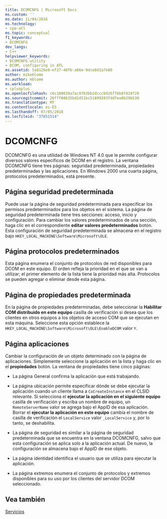 ```yaml
---
title: DCOMCNFG | Microsoft Docs
ms.custom: ''
ms.date: 11/04/2016
ms.technology:
- cpp-atl
ms.topic: conceptual
f1_keywords:
- DCOMCNFG
dev_langs:
- C++
helpviewer_keywords:
- DCOMCNFG utility
- DCOM, configuring in ATL
ms.assetid: 5a8126e9-ef27-40fb-a66e-9dce8d1a7e80
author: mikeblome
ms.author: mblome
ms.workload:
- cplusplus
ms.openlocfilehash: c6c188639a7ac9763bb2dcccb926ff6b0f419728
ms.sourcegitcommit: 26fff80635bd1d51bc51899203fddfea8b29b530
ms.translationtype: MT
ms.contentlocale: es-ES
ms.lasthandoff: 07/05/2018
ms.locfileid: "37851514"
---
```

# <a name="dcomcnfg"></a>DCOMCNFG
DCOMCNFG es una utilidad de Windows NT 4.0 que le permite configurar diversos valores específicos de DCOM en el registro. La ventana DCOMCNFG tiene tres páginas: seguridad predeterminada, propiedades predeterminadas y las aplicaciones. En Windows 2000 una cuarta página, protocolos predeterminados, está presente.  
  
## <a name="default-security-page"></a>Página seguridad predeterminada  
 Puede usar la página de seguridad predeterminada para especificar los permisos predeterminados para los objetos en el sistema. La página de seguridad predeterminada tiene tres secciones: acceso, inicio y configuración. Para cambiar los valores predeterminados de una sección, haga clic en el correspondiente **editar valores predeterminados** botón. Esta configuración de seguridad predeterminada se almacena en el registro bajo `HKEY_LOCAL_MACHINE\Software\Microsoft\OLE`.  
  
## <a name="default-protocols-page"></a>Página protocolos predeterminados  
 Esta página enumera el conjunto de protocolos de red disponibles para DCOM en este equipo. El orden refleja la prioridad en el que se van a utilizar; el primer elemento de la lista tiene la prioridad más alta. Protocolos se pueden agregar o eliminar desde esta página.  
  
## <a name="default-properties-page"></a>Página de propiedades predeterminada  
 En la página de propiedades predeterminadas, debe seleccionar la **Habilitar COM distribuido en este equipo** casilla de verificación si desea que los clientes en otros equipos a los objetos de acceso COM que se ejecutan en esta máquina. Seleccione esta opción establece la `HKEY_LOCAL_MACHINE\Software\Microsoft\OLE\EnableDCOM` valor `Y`.  
  
## <a name="applications-page"></a>Página aplicaciones  
 Cambiar la configuración de un objeto determinado con la página de aplicaciones. Simplemente seleccione la aplicación en la lista y haga clic en el **propiedades** botón. La ventana de propiedades tiene cinco páginas:  
  
-   La página General confirma la aplicación que está trabajando.  
  
-   La página ubicación permite especificar dónde se debe ejecutar la aplicación cuando un cliente llama a `CoCreateInstance` en el CLSID relevante. Si selecciona el **ejecutar la aplicación en el siguiente equipo** casilla de verificación y escriba un nombre de equipo, un `RemoteServerName` valor se agrega bajo el AppID de esa aplicación. Borrar el **ejecutar la aplicación en este equipo** cambia el nombre de casilla de verificación el `LocalService` valor `_LocalService` y, por lo tanto, se deshabilita.  
  
-   La página de seguridad es similar a la página de seguridad predeterminada que se encuentra en la ventana DCOMCNFG, salvo que esta configuración se aplica solo a la aplicación actual. De nuevo, la configuración se almacena bajo el AppID de ese objeto.  
  
-   La página identidad identifica el usuario que se utiliza para ejecutar la aplicación.  
  
-   La página extremos enumera el conjunto de protocolos y extremos disponibles para su uso por los clientes del servidor DCOM seleccionado.  
  
## <a name="see-also"></a>Vea también  
 [Servicios](../atl/atl-services.md)


